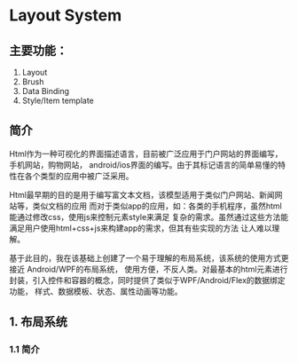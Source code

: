 # Layout System

## 主要功能：

1. Layout
2. Brush
3. Data Binding
4. Style/Item template

## 简介

Html作为一种可视化的界面描述语言，目前被广泛应用于门户网站的界面编写，手机网站，购物网站，
android/ios界面的编写。由于其标记语言的简单易懂的特性在各个类型的应用中被广泛采用。

Html最早期的目的是用于编写富文本文档，该模型适用于类似门户网站、新闻网站等，类似文档的应用
而对于类似app的应用，如：各类的手机程序，虽然html能通过修改css，使用js来控制元素style来满足
复杂的需求。虽然通过这些方法能满足用户使用html+css+js来构建app的需求，但其有些实现的方法
让人难以理解。

基于此目的，我在该基础上创建了一个易于理解的布局系统，该系统的使用方式更接近 Android/WPF的布局系统，
使用方便，不反人类。对最基本的html元素进行封装，引入控件和容器的概念，同时提供了类似于WPF/Android/Flex的数据绑定功能，
样式、数据模板、状态、属性动画等功能。 

## 1. 布局系统

### 1.1 简介


